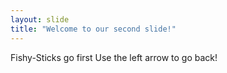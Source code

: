 ```yaml
---
layout: slide
title: "Welcome to our second slide!"
---
```

Fishy-Sticks go first
Use the left arrow to go back!
